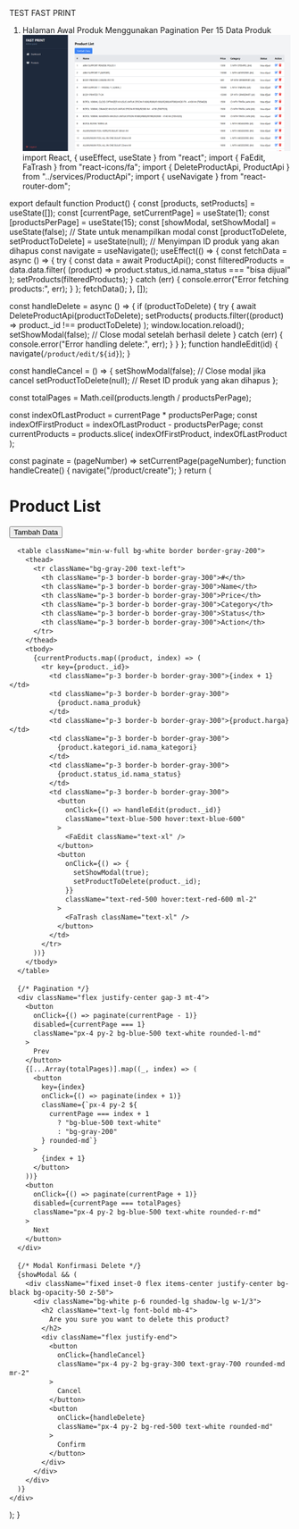 TEST FAST PRINT

1. Halaman Awal Produk Menggunakan Pagination Per 15 Data Produk
   ![alt text](image-7.png)
   import React, { useEffect, useState } from "react";
   import { FaEdit, FaTrash } from "react-icons/fa";
   import { DeleteProductApi, ProductApi } from "../services/ProductApi";
   import { useNavigate } from "react-router-dom";

export default function Product() {
const [products, setProducts] = useState([]);
const [currentPage, setCurrentPage] = useState(1);
const [productsPerPage] = useState(15);
const [showModal, setShowModal] = useState(false); // State untuk menampilkan modal
const [productToDelete, setProductToDelete] = useState(null); // Menyimpan ID produk yang akan dihapus
const navigate = useNavigate();
useEffect(() => {
const fetchData = async () => {
try {
const data = await ProductApi();
const filteredProducts = data.data.filter(
(product) => product.status_id.nama_status === "bisa dijual"
);
setProducts(filteredProducts);
} catch (err) {
console.error("Error fetching products:", err);
}
};
fetchData();
}, []);

const handleDelete = async () => {
if (productToDelete) {
try {
await DeleteProductApi(productToDelete);
setProducts(
products.filter((product) => product.\_id !== productToDelete)
);
window.location.reload();
setShowModal(false); // Close modal setelah berhasil delete
} catch (err) {
console.error("Error handling delete:", err);
}
}
};
function handleEdit(id) {
navigate(`/product/edit/${id}`);
}

const handleCancel = () => {
setShowModal(false); // Close modal jika cancel
setProductToDelete(null); // Reset ID produk yang akan dihapus
};

const totalPages = Math.ceil(products.length / productsPerPage);

const indexOfLastProduct = currentPage \* productsPerPage;
const indexOfFirstProduct = indexOfLastProduct - productsPerPage;
const currentProducts = products.slice(
indexOfFirstProduct,
indexOfLastProduct
);

const paginate = (pageNumber) => setCurrentPage(pageNumber);
function handleCreate() {
navigate("/product/create");
}
return (
<div className="p-6">
<h1 className="text-2xl font-bold mb-4">Product List</h1>
<button
        onClick={handleCreate}
        className="bg-blue-500 hover:bg-blue-600 text-white py-2 px-4 rounded mb-2"
      >
Tambah Data
</button>

      <table className="min-w-full bg-white border border-gray-200">
        <thead>
          <tr className="bg-gray-200 text-left">
            <th className="p-3 border-b border-gray-300">#</th>
            <th className="p-3 border-b border-gray-300">Name</th>
            <th className="p-3 border-b border-gray-300">Price</th>
            <th className="p-3 border-b border-gray-300">Category</th>
            <th className="p-3 border-b border-gray-300">Status</th>
            <th className="p-3 border-b border-gray-300">Action</th>
          </tr>
        </thead>
        <tbody>
          {currentProducts.map((product, index) => (
            <tr key={product._id}>
              <td className="p-3 border-b border-gray-300">{index + 1}</td>
              <td className="p-3 border-b border-gray-300">
                {product.nama_produk}
              </td>
              <td className="p-3 border-b border-gray-300">{product.harga}</td>
              <td className="p-3 border-b border-gray-300">
                {product.kategori_id.nama_kategori}
              </td>
              <td className="p-3 border-b border-gray-300">
                {product.status_id.nama_status}
              </td>
              <td className="p-3 border-b border-gray-300">
                <button
                  onClick={() => handleEdit(product._id)}
                  className="text-blue-500 hover:text-blue-600"
                >
                  <FaEdit className="text-xl" />
                </button>
                <button
                  onClick={() => {
                    setShowModal(true);
                    setProductToDelete(product._id);
                  }}
                  className="text-red-500 hover:text-red-600 ml-2"
                >
                  <FaTrash className="text-xl" />
                </button>
              </td>
            </tr>
          ))}
        </tbody>
      </table>

      {/* Pagination */}
      <div className="flex justify-center gap-3 mt-4">
        <button
          onClick={() => paginate(currentPage - 1)}
          disabled={currentPage === 1}
          className="px-4 py-2 bg-blue-500 text-white rounded-l-md"
        >
          Prev
        </button>
        {[...Array(totalPages)].map((_, index) => (
          <button
            key={index}
            onClick={() => paginate(index + 1)}
            className={`px-4 py-2 ${
              currentPage === index + 1
                ? "bg-blue-500 text-white"
                : "bg-gray-200"
            } rounded-md`}
          >
            {index + 1}
          </button>
        ))}
        <button
          onClick={() => paginate(currentPage + 1)}
          disabled={currentPage === totalPages}
          className="px-4 py-2 bg-blue-500 text-white rounded-r-md"
        >
          Next
        </button>
      </div>

      {/* Modal Konfirmasi Delete */}
      {showModal && (
        <div className="fixed inset-0 flex items-center justify-center bg-black bg-opacity-50 z-50">
          <div className="bg-white p-6 rounded-lg shadow-lg w-1/3">
            <h2 className="text-lg font-bold mb-4">
              Are you sure you want to delete this product?
            </h2>
            <div className="flex justify-end">
              <button
                onClick={handleCancel}
                className="px-4 py-2 bg-gray-300 text-gray-700 rounded-md mr-2"
              >
                Cancel
              </button>
              <button
                onClick={handleDelete}
                className="px-4 py-2 bg-red-500 text-white rounded-md"
              >
                Confirm
              </button>
            </div>
          </div>
        </div>
      )}
    </div>

);
}

